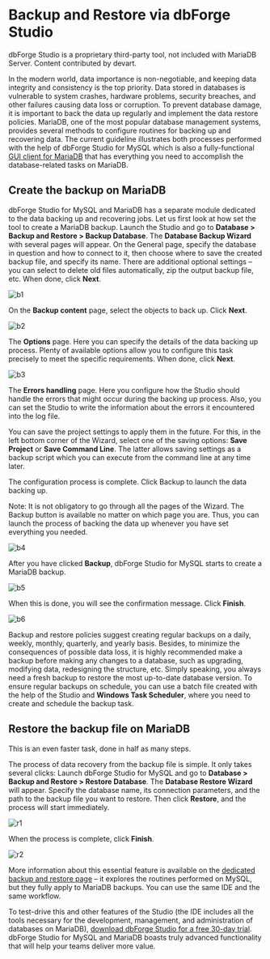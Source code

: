 
# Backup and Restore via dbForge Studio

dbForge Studio is a proprietary third-party tool, not included with MariaDB Server. Content contributed by devart.


In the modern world, data importance is non-negotiable, and keeping data integrity and consistency is the top priority. Data stored in databases is vulnerable to system crashes, hardware problems, security breaches, and other failures causing data loss or corruption. To prevent database damage, it is important to back the data up regularly and implement the data restore policies. 
MariaDB, one of the most popular database management systems, provides several methods to configure routines for backing up and recovering data. The current guideline illustrates both processes performed with the help of dbForge Studio for MySQL which is also a fully-functional [GUI client for MariaDB](https://www.devart.com/dbforge/mysql/studio/mariadb-gui-client.html) that has everything you need to accomplish the database-related tasks on MariaDB.


## Create the backup on MariaDB


dbForge Studio for MySQL and MariaDB has a separate module dedicated to the data backing up and recovering jobs. Let us first look at how set the tool to create a MariaDB backup. 
Launch the Studio and go to **Database > Backup and Restore > Backup Database**. The **Database Backup Wizard** with several pages will appear. 
On the General page, specify the database in question and how to connect to it, then choose where to save the created backup file, and specify its name. There are additional optional settings – you can select to delete old files automatically, zip the output backup file, etc. When done, click **Next**.


![b1](../../.gitbook/assets/backup-and-restore-via-dbforge-studio/+image/b1.png "b1")


On the **Backup content** page, select the objects to back up. Click **Next**.


![b2](../../.gitbook/assets/backup-and-restore-via-dbforge-studio/+image/b2.png "b2")


The **Options** page. Here you can specify the details of the data backing up process. Plenty of available options allow you to configure this task precisely to meet the specific requirements. When done, click **Next**.


![b3](../../.gitbook/assets/backup-and-restore-via-dbforge-studio/+image/b3.png "b3")


The **Errors handling** page. Here you configure how the Studio should handle the errors that might occur during the backing up process. Also, you can set the Studio to write the information about the errors it encountered into the log file.


You can save the project settings to apply them in the future. For this, in the left bottom corner of the Wizard, select one of the saving options: **Save Project** or **Save Command Line**. The latter allows saving settings as a backup script which you can execute from the command line at any time later.


The configuration process is complete. Click Backup to launch the data backing up.


Note: It is not obligatory to go through all the pages of the Wizard. The Backup button is available no matter on which page you are. Thus, you can launch the process of backing the data up whenever you have set everything you needed.


![b4](../../.gitbook/assets/backup-and-restore-via-dbforge-studio/+image/b4.png "b4")


After you have clicked **Backup**, dbForge Studio for MySQL starts to create a MariaDB backup.


![b5](../../.gitbook/assets/backup-and-restore-via-dbforge-studio/+image/b5.png "b5")


When this is done, you will see the confirmation message. Click **Finish**.


![b6](../../.gitbook/assets/backup-and-restore-via-dbforge-studio/+image/b6.png "b6")


Backup and restore policies suggest creating regular backups on a daily, weekly, monthly, quarterly, and yearly basis. Besides, to minimize the consequences of possible data loss, it is highly recommended make a backup before making any changes to a database, such as upgrading, modifying data, redesigning the structure, etc. Simply speaking, you always need a fresh backup to restore the most up-to-date database version. 
To ensure regular backups on schedule, you can use a batch file created with the help of the Studio and **Windows Task Scheduler**, where you need to create and schedule the backup task.


## Restore the backup file on MariaDB


This is an even faster task, done in half as many steps.


The process of data recovery from the backup file is simple. It only takes several clicks: 
Launch dbForge Studio for MySQL and go to **Database > Backup and Restore > Restore Database**. The **Database Restore Wizard** will appear. 
Specify the database name, its connection parameters, and the path to the backup file you want to restore. Then click **Restore**, and the process will start immediately.


![r1](../../.gitbook/assets/backup-and-restore-via-dbforge-studio/+image/r1.png "r1")


When the process is complete, click **Finish**.


![r2](../../.gitbook/assets/backup-and-restore-via-dbforge-studio/+image/r2.png "r2")


More information about this essential feature is available on the [dedicated backup and restore page](https://www.devart.com/dbforge/mysql/studio/mysql-backup.html) – it explores the routines performed on MySQL, but they fully apply to MariaDB backups. You can use the same IDE and the same workflow.


To test-drive this and other features of the Studio (the IDE includes all the tools necessary for the development, management, and administration of databases on MariaDB), [download dbForge Studio for a free 30-day trial](https://www.devart.com/dbforge/mysql/studio/download.html). dbForge Studio for MySQL and MariaDB boasts truly advanced functionality that will help your teams deliver more value.


